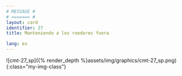 ```yaml
---
# MESSAGE #
# ======= #
layout: card
identifier: 27
title: Manteniendo a los roedores fuera

lang: es
---
```


![cmt-27_sp]({% render_depth %}assets/img/graphics/cmt-27_sp.png){:class="my-img-class"}
